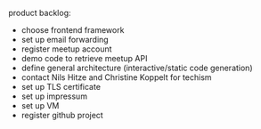 product backlog:
  - choose frontend framework
  - set up email forwarding
  - register meetup account
  - demo code to retrieve meetup API
  - define general architecture (interactive/static code generation)
  - contact Nils Hitze and Christine Koppelt for techism
  - set up TLS certificate
  - set up impressum
  - set up VM
  - register github project
  